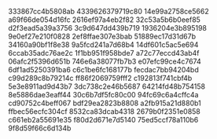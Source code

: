 333867cc4b5808ab
4339626379719c80
14e99a2758ce5662
a69f66de054d16fc
2616ef97a4eb2f82
32c53a5b6b0eef85
d2f3ead5a39a3756
3c9d647dd439b719
1936204e3b895198
9e0ef27e210f0828
2ef8ffae307e3bab
51889ec17d31d67b
34160a90bf1f8e38
9a5fcd241a7d68b4
14df601c5ac5e694
6ccab35adc76ae2c
1f1bb951f958bde7
a72c77eccd43ab4f
06afc2f5396d651b
746e6a38077fb7b3
e07efc99ce4c7674
6df1ad5250391ba6
c6c1be6fc168177b
fecdac7bb94204bd
c99d289c8b79214c
ff86f2069759fff2
c192813f741cbf4b
5e3e8911ad9d43b7
3dc738c2e46b5687
64214fd48b754158
8e5886dae3eaff44
30c6b7df5fc80c00
94fc69c6a4cffc4a
cd90752c4beff067
bdf29ea2823b8808
a2fb915a21d880b1
ffbec56ecfc304cf
8532ca83dcab4318
2679b0f2351e0858
c661eb2a55691e35
f80d2d671e7d5140
75ed5ccf78a110b6
9f8d59f66c6d134b

